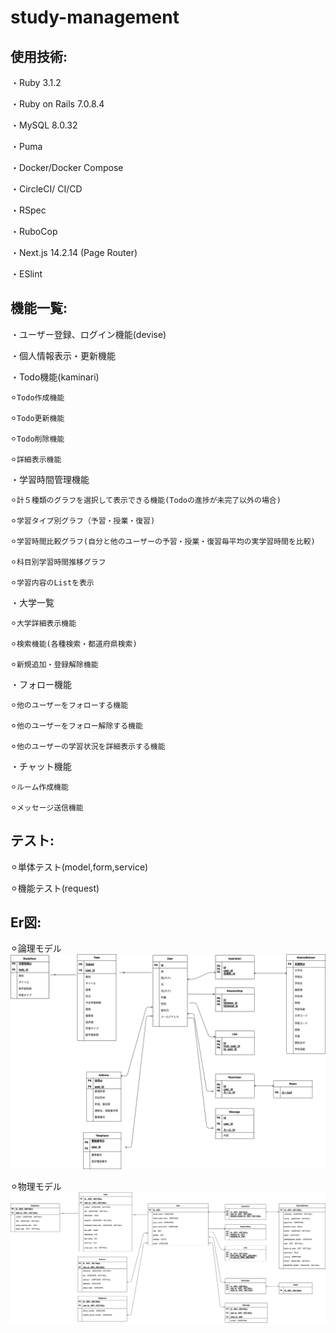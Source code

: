 # study-management

## **使用技術:**

・Ruby 3.1.2

・Ruby on Rails 7.0.8.4

・MySQL 8.0.32

・Puma

・Docker/Docker Compose

・CircleCI/ CI/CD

・RSpec

・RuboCop

・Next.js 14.2.14 (Page Router)

・ESlint

## **機能一覧:**

・ユーザー登録、ログイン機能(devise)

・個人情報表示・更新機能

・Todo機能(kaminari)

    ⚪︎Todo作成機能
  
    ⚪︎Todo更新機能 
    
    ⚪︎Todo削除機能
  
    ⚪︎詳細表示機能
  
・学習時間管理機能

    ⚪︎計５種類のグラフを選択して表示できる機能(Todoの進捗が未完了以外の場合)

    ⚪︎学習タイプ別グラフ（予習・授業・復習)

    ⚪︎学習時間比較グラフ(自分と他のユーザーの予習・授業・復習毎平均の実学習時間を比較)

    ⚪︎科目別学習時間推移グラフ

    ⚪︎学習内容のListを表示

・大学一覧

    ⚪︎大学詳細表示機能
  
    ⚪︎検索機能(各種検索・都道府県検索)
  
    ⚪︎新規追加・登録解除機能
  
・フォロー機能

    ⚪︎他のユーザーをフォローする機能
  
    ⚪︎他のユーザーをフォロー解除する機能
  
    ⚪︎他のユーザーの学習状況を詳細表示する機能
  
・チャット機能

    ⚪︎ルーム作成機能
    
    ⚪︎メッセージ送信機能

## **テスト:**

⚪︎単体テスト(model,form,service)

⚪︎機能テスト(request)

## **Er図:**

⚪︎論理モデル
![logic](https://github.com/yuta20253/study-management/blob/main/logic.png?raw=true)


⚪︎物理モデル
![physics](https://github.com/yuta20253/study-management/blob/main/physics.png?raw=true)
